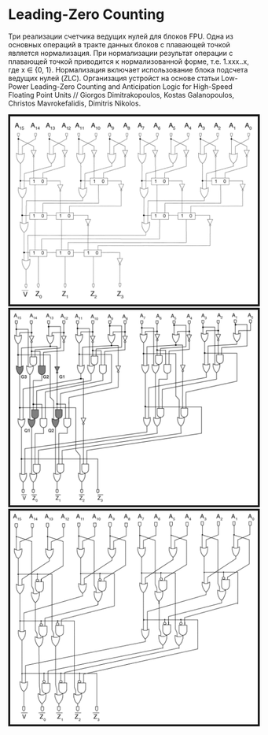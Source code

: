 # Leading-Zero Counting

Три реализации счетчика ведущих нулей для блоков FPU. Одна из основных операций в тракте данных блоков с плавающей точкой является нормализация. При нормализации результат операции с плавающей точкой приводится к нормализованной форме, т.е. 1.xxx..x, где x ∈ {0, 1}. Нормализация включает использование блока подсчета ведущих нулей (ZLC). Организация устройст на основе статьи Low-Power Leading-Zero Counting and Anticipation Logic for High-Speed Floating Point Units // Giorgos Dimitrakopoulos, Kostas Galanopoulos, Christos Mavrokefalidis, Dimitris Nikolos.

<img src="./pic/classic.png" caption="Classic algorithm" border=4 />

<img src="./pic/proposed.png" caption="Proposed algorithm" border=4 />

<img src="./pic/second.png" caption="Second algorithm" border=4 />
